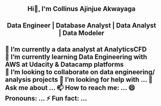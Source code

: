 <h2 align="center">Hi👋, I'm Collinus Ajinjue Akwayaga<h2/>
<h2 align="center">Data Engineer | Database Analyst | Data Analyst | Data Modeler<h2/>
<body>
 🔭 I’m currently a data analyst at AnalyticsCFD <br/>
 🌱 I’m currently learning Data Engineering with AWS at Udacity & Datacamp platforms <br/>
 👯 I’m looking to collaborate on data engineering/ analysis projects
 🤔 I’m looking for help with ...
 💬 Ask me about ...
 📫 How to reach me: ...
 😄 Pronouns: ...
 ⚡ Fun fact: ...

</body>
